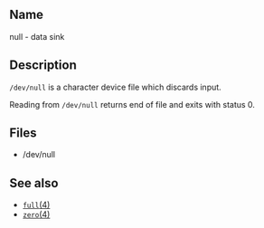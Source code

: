 ## Name

null - data sink

## Description

`/dev/null` is a character device file which discards input.

Reading from `/dev/null` returns end of file and exits with status 0.

## Files

* /dev/null

## See also

* [`full`(4)](help://man/4/full)
* [`zero`(4)](help://man/4/zero)

